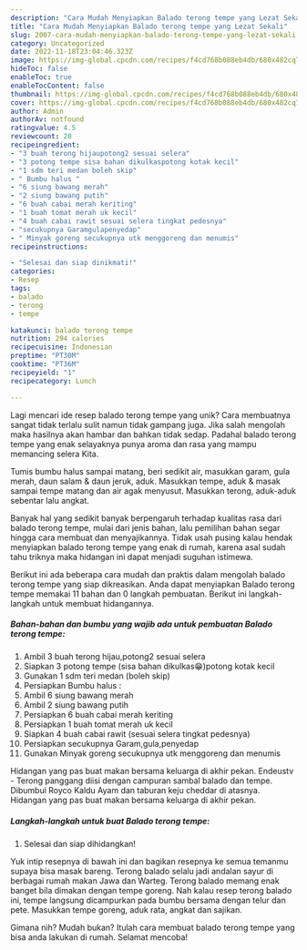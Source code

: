```yaml
---
description: "Cara Mudah Menyiapkan Balado terong tempe yang Lezat Sekali"
title: "Cara Mudah Menyiapkan Balado terong tempe yang Lezat Sekali"
slug: 2007-cara-mudah-menyiapkan-balado-terong-tempe-yang-lezat-sekali
category: Uncategorized
date: 2022-11-18T23:04:46.323Z
image: https://img-global.cpcdn.com/recipes/f4cd768b088eb4db/680x482cq70/balado-terong-tempe-foto-resep-utama.jpg
hideToc: false
enableToc: true
enableTocContent: false
thumbnail: https://img-global.cpcdn.com/recipes/f4cd768b088eb4db/680x482cq70/balado-terong-tempe-foto-resep-utama.jpg
cover: https://img-global.cpcdn.com/recipes/f4cd768b088eb4db/680x482cq70/balado-terong-tempe-foto-resep-utama.jpg
author: Admin
authorAv: notfound
ratingvalue: 4.5
reviewcount: 20
recipeingredient:
- "3 buah terong hijaupotong2 sesuai selera"
- "3 potong tempe sisa bahan dikulkaspotong kotak kecil"
- "1 sdm teri medan boleh skip"
- " Bumbu halus "
- "6 siung bawang merah"
- "2 siung bawang putih"
- "6 buah cabai merah keriting"
- "1 buah tomat merah uk kecil"
- "4 buah cabai rawit sesuai selera tingkat pedesnya"
- "secukupnya Garamgulapenyedap"
- " Minyak goreng secukupnya utk menggoreng dan menumis"
recipeinstructions:

- "Selesai dan siap dinikmati!"
categories:
- Resep
tags:
- balado
- terong
- tempe

katakunci: balado terong tempe 
nutrition: 294 calories
recipecuisine: Indonesian
preptime: "PT30M"
cooktime: "PT36M"
recipeyield: "1"
recipecategory: Lunch

---
```





Lagi mencari ide resep balado terong tempe yang unik? Cara membuatnya sangat tidak terlalu sulit namun tidak gampang juga. Jika salah mengolah maka hasilnya akan hambar dan bahkan tidak sedap. Padahal balado terong tempe yang enak selayaknya punya aroma dan rasa yang mampu memancing selera Kita.





Tumis bumbu halus sampai matang, beri sedikit air, masukkan garam, gula merah, daun salam &amp; daun jeruk, aduk. Masukkan tempe, aduk &amp; masak sampai tempe matang dan air agak menyusut. Masukkan terong, aduk-aduk sebentar lalu angkat.

Banyak hal yang sedikit banyak berpengaruh terhadap kualitas rasa dari balado terong tempe, mulai dari jenis bahan, lalu pemilihan bahan segar hingga cara membuat dan menyajikannya. Tidak usah pusing kalau hendak menyiapkan balado terong tempe yang enak di rumah, karena asal sudah tahu triknya maka hidangan ini dapat menjadi suguhan istimewa.






Berikut ini ada beberapa cara mudah dan praktis dalam mengolah balado terong tempe yang siap dikreasikan. Anda dapat menyiapkan Balado terong tempe memakai 11 bahan dan 0 langkah pembuatan. Berikut ini langkah-langkah untuk membuat hidangannya.

<!--inarticleads1-->

##### Bahan-bahan dan bumbu yang wajib ada untuk pembuatan Balado terong tempe:

1. Ambil 3 buah terong hijau,potong2 sesuai selera
1. Siapkan 3 potong tempe (sisa bahan dikulkas😁)potong kotak kecil
1. Gunakan 1 sdm teri medan (boleh skip)
1. Persiapkan  Bumbu halus :
1. Ambil 6 siung bawang merah
1. Ambil 2 siung bawang putih
1. Persiapkan 6 buah cabai merah keriting
1. Persiapkan 1 buah tomat merah uk kecil
1. Siapkan 4 buah cabai rawit (sesuai selera tingkat pedesnya)
1. Persiapkan secukupnya Garam,gula,penyedap
1. Gunakan  Minyak goreng secukupnya utk menggoreng dan menumis


Hidangan yang pas buat makan bersama keluarga di akhir pekan. Endeustv - Terong panggang diisi dengan campuran sambal balado dan tempe. Dibumbui Royco Kaldu Ayam dan taburan keju cheddar di atasnya. Hidangan yang pas buat makan bersama keluarga di akhir pekan. 

<!--inarticleads2-->

##### Langkah-langkah untuk buat Balado terong tempe:


1. Selesai dan siap dihidangkan!

Yuk intip resepnya di bawah ini dan bagikan resepnya ke semua temanmu supaya bisa masak bareng. Terong balado selalu jadi andalan sayur di berbagai rumah makan Jawa dan Warteg. Terong balado memang enak banget bila dimakan dengan tempe goreng. Nah kalau resep terong balado ini, tempe langsung dicampurkan pada bumbu bersama dengan telur dan pete. Masukkan tempe goreng, aduk rata, angkat dan sajikan. 

Gimana nih? Mudah bukan? Itulah cara membuat balado terong tempe yang bisa anda lakukan di rumah. Selamat mencoba!
